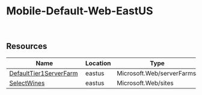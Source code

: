 # Mobile-Default-Web-EastUS 
 
## Resources


| Name | Location | Type |
| --- | --- | --- |
| [DefaultTier1ServerFarm](DefaultTier1ServerFarm--946911297.md)  | eastus  | Microsoft.Web/serverFarms  |
| [SelectWines](SelectWines--201746524.md)  | eastus  | Microsoft.Web/sites  |




